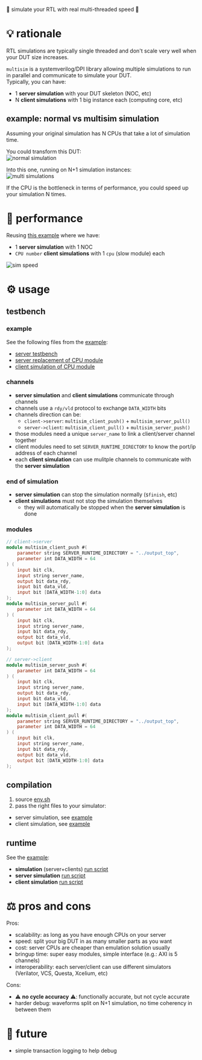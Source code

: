 🏁 simulate your RTL with real multi-threaded speed 🏁

# 💡 rationale
RTL simulations are typically single threaded and don't scale very well when your DUT size increases.

`multisim` is a systemverilog/DPI library allowing multiple simulations to run in parallel and communicate to simulate your DUT.  
Typically, you can have:
* 1 **server simulation** with your DUT skeleton (NOC, etc)
* N **client simulations** with 1 big instance each (computing core, etc)

## example: normal vs multisim simulation
Assuming your original simulation has N CPUs that take a lot of simulation time.

You could transform this DUT:  
![normal simulation](./.assets/multisim_normal.drawio.png)

Into this one, running on N+1 simulation instances:  
![multi simulations](./.assets/multisim_multi.drawio.png)

If the CPU is the bottleneck in terms of performance, you could speed up your simulation N times.

# 🚄 performance
Reusing [this example](./example/multi/src) where we have:
* 1 **server simulation** with 1 NOC
* `CPU number` **client simulations** with 1 `cpu` (slow module) each

![sim speed](./example/sim_speed.png)

# ⚙ usage
## testbench
### example
See the following files from the [example](./example/multi/src):
* [server testbench](./example/normal/src/top.sv)
* [server replacement of CPU module](./example/multi/src/cpu_multisim_server.sv)
* [client simulation of CPU module](./example/multi/src/cpu_multisim_client.sv)

### channels
* **server simulation** and **client simulations** communicate through channels
* channels use a `rdy/vld` protocol to exchange `DATA_WIDTH` bits
* channels direction can be:
  * `client->server`: `multisim_client_push()` + `multisim_server_pull()`
  * `server->client`: `multisim_client_pull()` + `multisim_server_push()`
* those modules need a unique `server_name` to link a client/server channel together
* client modules need to set `SERVER_RUNTIME_DIRECTORY` to know the port/ip address of each channel
* each **client simulation** can use mulitple channels to communicate with the **server simulation**

### end of simulation
* **server simulation** can stop the simulation normally (`$finish`, etc)
* **client simulations** must not stop the simulation themselves
  * they will automatically be stopped when the **server simulation** is done

### modules
```verilog
// client->server
module multisim_client_push #(
    parameter string SERVER_RUNTIME_DIRECTORY = "../output_top",
    parameter int DATA_WIDTH = 64
) (
    input bit clk,
    input string server_name,
    output bit data_rdy,
    input bit data_vld,
    input bit [DATA_WIDTH-1:0] data
);
module multisim_server_pull #(
    parameter int DATA_WIDTH = 64
) (
    input bit clk,
    input string server_name,
    input bit data_rdy,
    output bit data_vld,
    output bit [DATA_WIDTH-1:0] data
);

// server->client
module multisim_server_push #(
    parameter int DATA_WIDTH = 64
) (
    input bit clk,
    input string server_name,
    output bit data_rdy,
    input bit data_vld,
    input bit [DATA_WIDTH-1:0] data
);
module multisim_client_pull #(
    parameter string SERVER_RUNTIME_DIRECTORY = "../output_top",
    parameter int DATA_WIDTH = 64
) (
    input bit clk,
    input string server_name,
    input bit data_rdy,
    output bit data_vld,
    output bit [DATA_WIDTH-1:0] data
);
````

## compilation
1. source [env.sh](./env.sh)
2. pass the right files to your simulator:
* server simulation, see [example](./example/multi/run_cpu)
* client simulation, see [example](./example/multi/run_top)

## runtime
See the [example](./example/multi/run_cpu):
* **simulation** (server+clients) [run script](./example/multi/run)
* **server simulation** [run script](./example/multi/run_top)
* **client simulation** [run script](./example/multi/run_cpu)

# ⚖ pros and cons
Pros:
* scalability: as long as you have enough CPUs on your server
* speed: split your big DUT in as many smaller parts as you want
* cost: server CPUs are cheaper than emulation solution usually
* bringup time: super easy modules, simple interface (e.g.: AXI is 5 channels)
* interoperability: each server/client can use different simulators (Verilator, VCS, Questa, Xcelium, etc)

Cons:
* ⚠ **no cycle accuracy** ⚠: functionally accurate, but not cycle accurate
* harder debug: waveforms split on N+1 simulation, no time coherency in between them

# 🚀 future
* simple transaction logging to help debug
